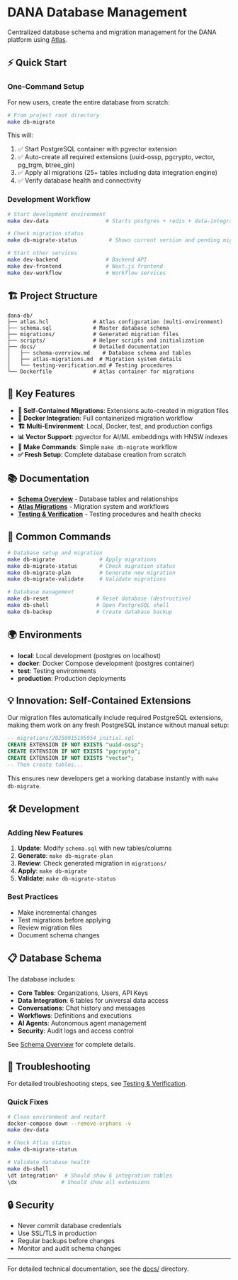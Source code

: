 # DANA Database Management

Centralized database schema and migration management for the DANA platform using [Atlas](https://atlasgo.io/).

## ⚡ Quick Start

### One-Command Setup

For new users, create the entire database from scratch:

```bash
# From project root directory
make db-migrate
```

This will:
1. ✅ Start PostgreSQL container with pgvector extension
2. ✅ Auto-create all required extensions (uuid-ossp, pgcrypto, vector, pg_trgm, btree_gin)
3. ✅ Apply all migrations (25+ tables including data integration engine)
4. ✅ Verify database health and connectivity

### Development Workflow

```bash
# Start development environment
make dev-data                  # Starts postgres + redis + data-integration-engine

# Check migration status
make db-migrate-status          # Shows current version and pending migrations

# Start other services
make dev-backend               # Backend API
make dev-frontend              # Next.js frontend
make dev-workflow              # Workflow services
```

## 🏗️ Project Structure

```
dana-db/
├── atlas.hcl              # Atlas configuration (multi-environment)
├── schema.sql             # Master database schema
├── migrations/            # Generated migration files
├── scripts/               # Helper scripts and initialization
├── docs/                  # Detailed documentation
│   ├── schema-overview.md    # Database schema and tables
│   ├── atlas-migrations.md  # Migration system details
│   └── testing-verification.md # Testing procedures
└── Dockerfile             # Atlas container for migrations
```

## 🚀 Key Features

- **🔄 Self-Contained Migrations**: Extensions auto-created in migration files
- **🐳 Docker Integration**: Full containerized migration workflow
- **🏗️ Multi-Environment**: Local, Docker, test, and production configs
- **📊 Vector Support**: pgvector for AI/ML embeddings with HNSW indexes
- **🔧 Make Commands**: Simple `make db-migrate` workflow
- **✅ Fresh Setup**: Complete database creation from scratch

## 📚 Documentation

- **[Schema Overview](docs/schema-overview.md)** - Database tables and relationships
- **[Atlas Migrations](docs/atlas-migrations.md)** - Migration system and workflows
- **[Testing & Verification](docs/testing-verification.md)** - Testing procedures and health checks

## 🔧 Common Commands

```bash
# Database setup and migration
make db-migrate              # Apply migrations
make db-migrate-status       # Check migration status
make db-migrate-plan         # Generate new migration
make db-migrate-validate     # Validate migrations

# Database management
make db-reset               # Reset database (destructive)
make db-shell               # Open PostgreSQL shell
make db-backup              # Create database backup
```

## 🌍 Environments

- **local**: Local development (postgres on localhost)
- **docker**: Docker Compose development (postgres container)
- **test**: Testing environments
- **production**: Production deployments

## 💡 Innovation: Self-Contained Extensions

Our migration files automatically include required PostgreSQL extensions, making them work on any fresh PostgreSQL instance without manual setup:

```sql
-- migrations/20250915195954_initial.sql
CREATE EXTENSION IF NOT EXISTS "uuid-ossp";
CREATE EXTENSION IF NOT EXISTS "pgcrypto";
CREATE EXTENSION IF NOT EXISTS "vector";
-- Then create tables...
```

This ensures new developers get a working database instantly with `make db-migrate`.

## 🛠️ Development

### Adding New Features

1. **Update**: Modify `schema.sql` with new tables/columns
2. **Generate**: `make db-migrate-plan`
3. **Review**: Check generated migration in `migrations/`
4. **Apply**: `make db-migrate`
5. **Validate**: `make db-migrate-status`

### Best Practices

- Make incremental changes
- Test migrations before applying
- Review migration files
- Document schema changes

## 📋 Database Schema

The database includes:

- **Core Tables**: Organizations, Users, API Keys
- **Data Integration**: 6 tables for universal data access
- **Conversations**: Chat history and messages
- **Workflows**: Definitions and executions
- **AI Agents**: Autonomous agent management
- **Security**: Audit logs and access control

See [Schema Overview](docs/schema-overview.md) for complete details.

## 🚨 Troubleshooting

For detailed troubleshooting steps, see [Testing & Verification](docs/testing-verification.md).

### Quick Fixes

```bash
# Clean environment and restart
docker-compose down --remove-orphans -v
make dev-data

# Check Atlas status
make db-migrate-status

# Validate database health
make db-shell
\dt integration*  # Should show 6 integration tables
\dx              # Should show all extensions
```

## 🔒 Security

- Never commit database credentials
- Use SSL/TLS in production
- Regular backups before changes
- Monitor and audit schema changes

---

For detailed technical documentation, see the [docs/](docs/) directory.